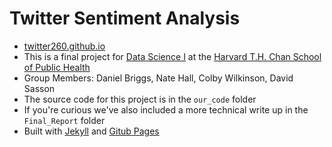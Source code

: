 # Twitter Sentiment Analysis
* [twitter260.github.io](https://twitter260.github.io/)
* This is a final project for [Data Science I](http://datasciencelabs.github.io) at the [Harvard T.H. Chan School of Public Health](https://www.hsph.harvard.edu/)
* Group Members: Daniel Briggs, Nate Hall, Colby Wilkinson, David Sasson
* The source code for this project is in the `our_code` folder
* If you're curious we've also included a more technical write up in the `Final_Report` folder
* Built with [Jekyll](https://jekyllrb.com/) and [Gitub Pages](http://pages.github.com)
